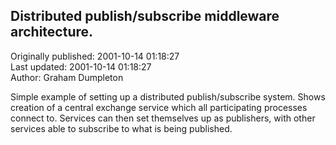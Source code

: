 ## Distributed publish/subscribe middleware architecture.  
Originally published: 2001-10-14 01:18:27  
Last updated: 2001-10-14 01:18:27  
Author: Graham Dumpleton  
  
Simple example of setting up a distributed publish/subscribe system. Shows creation of a central exchange service which all participating processes connect to. Services can then set themselves up as publishers, with other services able to subscribe to what is being published.